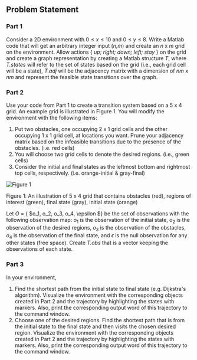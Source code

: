 ## Problem Statement

### Part 1 

Consider a 2D environment with $0 \le x \le 10$ and $0 \le y \le 8$. Write a Matlab code that
will get an arbitrary integer input (*n,m*) and create an *n* x *m* grid on the environment. Allow actions
{ *up; right; down; left; stay* } on the grid and create a graph representation by creating a Matlab structure *T*,
where *T.states* will refer to the set of states based on the grid (i.e., each grid cell will be a state), *T.adj* will
be the adjacency matrix with a dimension of *nm* x *nm* and represent the feasible state transitions over the
graph.


### Part 2
Use your code from Part 1 to create a transition system based on a 5 x 4 grid. An example grid is
illustrated in Figure 1. You will modify the environment with the following items:

1. Put two obstacles, one occupying 2 x 1 grid cells and the other occupying 1 x 1 grid cell, at locations
you want. Prune your adjacency matrix based on the infeasible transitions due to the presence of the
obstacles. (i.e. red cells)
2. You will choose two grid cells to denote the desired regions. (i.e., green cells)
3. Consider the initial and final states as the leftmost bottom and rightmost top cells, respectively. (i.e.
orange-initial & gray-final)

![Figure 1](https://user-images.githubusercontent.com/80203709/157149887-b6f3c911-d76e-4fb9-87de-23a4570fd279.png)

Figure 1: An illustration of 5 x 4 grid that contains obstacles (red), regions of interest (green), final state
(gray), initial state (orange)


Let *O* = { $o_1, o_2, o_3, o_4, \epsilon $} be the set of observations with the following observation map: $o_1$ is the
observation of the initial state, $o_2$ is the observation of the desired regions, $o_3$ is the observation of the
obstacles, $o_4$ is the observation of the final state, and $\epsilon$ is the null observation for any other states (free
space). Create *T.obs* that is a vector keeping the observations of each state.

### Part 3

In your environment,

1. Find the shortest path from the initial state to final state (e.g. Dijkstra's algorithm). Visualize the
environment with the corresponding objects created in Part 2 and the trajectory by highlighting the
states with markers. Also, print the corresponding output word of this trajectory to the command window.
2. Choose one of the desired regions. Find the shortest path that is from the initial state to the final
state and then visits the chosen desired region. Visualize the environment with the corresponding
objects created in Part 2 and the trajectory by highlighting the states with markers. Also, print the
corresponding output word of this trajectory to the command window.



